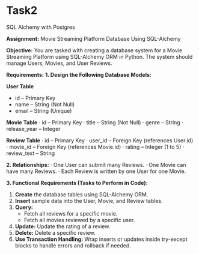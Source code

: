 # Task2
SQL Alchemy with Postgres

**Assignment:** Movie Streaming Platform Database Using SQL-Alchemy

**Objective:**
You are tasked with creating a database system for a Movie Streaming Platform using SQL-Alchemy ORM in Python. The system should manage Users, Movies, and User Reviews.


**Requirements:**
**1. Design the Following Database Models:**
   
**User Table**
* id – Primary Key
* name – String (Not Null)
* email – String (Unique)

**Movie Table**
· id – Primary Key
· title – String (Not Null)
· genre – String
· release_year – Integer

**Review Table**
· id – Primary Key
· user_id – Foreign Key (references User.id)
· movie_id – Foreign Key (references Movie.id)
· rating – Integer (1 to 5)
· review_text – String


**2. Relationships:**
· One User can submit many Reviews.
· One Movie can have many Reviews.
· Each Review is written by one User for one Movie.


**3. Functional Requirements (Tasks to Perform in Code):**
   1. **Create** the database tables using SQL-Alchemy ORM.
   2. **Insert** sample data into the User, Movie, and Review tables.
   3. **Query:**
      * Fetch all reviews for a specific movie.
      * Fetch all movies reviewed by a specific user.
   4. **Update:** Update the rating of a review.
   5. **Delete:** Delete a specific review.
   6. **Use Transaction Handling:** Wrap inserts or updates inside try-except blocks to handle errors and rollback if needed.
